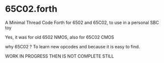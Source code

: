 # 65C02.forth

A Minimal Thread Code Forth for 6502 and 65C02, to use in a personal SBC toy

Yes, it was for old 6502 NMOS, also for 65C02 CMOS

why 65C02 ? To learn new opcodes and because it is easy to find.

WORK IN PROGRESS THEN IS NOT COMPLETE STILL

